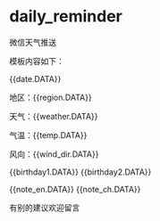# daily_reminder
微信天气推送


模板内容如下：

{{date.DATA}} 

地区：{{region.DATA}} 

天气：{{weather.DATA}} 

气温：{{temp.DATA}} 

风向：{{wind_dir.DATA}} 

{{birthday1.DATA}} 
{{birthday2.DATA}}


{{note_en.DATA}} 
{{note_ch.DATA}}



有别的建议欢迎留言
